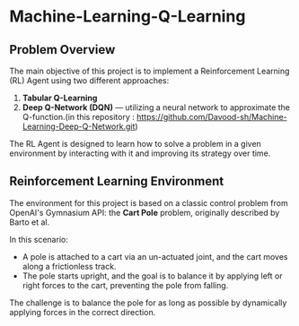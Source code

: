 # Machine-Learning-Q-Learning
## Problem Overview
The main objective of this project is to implement a Reinforcement Learning (RL) Agent using two different approaches:
1. **Tabular Q-Learning**
2. **Deep Q-Network (DQN)** — utilizing a neural network to approximate the Q-function.(in this repository : https://github.com/Davood-sh/Machine-Learning-Deep-Q-Network.git)

The RL Agent is designed to learn how to solve a problem in a given environment by interacting with it and improving its strategy over time.

## Reinforcement Learning Environment
The environment for this project is based on a classic control problem from OpenAI's Gymnasium API: the **Cart Pole** problem, originally described by Barto et al. 

In this scenario:
- A pole is attached to a cart via an un-actuated joint, and the cart moves along a frictionless track.
- The pole starts upright, and the goal is to balance it by applying left or right forces to the cart, preventing the pole from falling.

The challenge is to balance the pole for as long as possible by dynamically applying forces in the correct direction.
